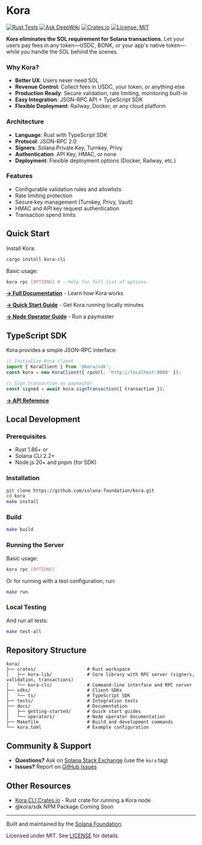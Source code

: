 # Kora

[![Rust Tests](https://github.com/solana-foundation/kora/actions/workflows/rust.yml/badge.svg)](https://github.com/solana-foundation/kora/actions/workflows/rust.yml)
[![Ask DeepWiki](https://deepwiki.com/badge.svg)](https://deepwiki.com/solana-foundation/kora)
[![Crates.io](https://img.shields.io/crates/v/kora-cli.svg)](https://crates.io/crates/kora-cli)
[![License: MIT](https://img.shields.io/badge/License-MIT-yellow.svg)](https://opensource.org/licenses/MIT)

**Kora eliminates the SOL requirement for Solana transactions.** Let your users pay fees in any token—USDC, BONK, or your app's native token—while you handle the SOL behind the scenes.

### Why Kora?

- **Better UX**: Users never need SOL  
- **Revenue Control**: Collect fees in USDC, your token, or anything else  
- **Production Ready**: Secure validation, rate limiting, monitoring built-in  
- **Easy Integration**: JSON-RPC API + TypeScript SDK  
- **Flexible Deployment**: Railway, Docker, or any cloud platform

### Architecture

- **Language**: Rust with TypeScript SDK
- **Protocol**: JSON-RPC 2.0  
- **Signers**: Solana Private Key, Turnkey, Privy
- **Authentication**: API Key, HMAC, or none
- **Deployment**: Flexible deployment options (Docker, Railway, etc.) 

### Features

- Configurable validation rules and allowlists
- Rate limiting protection
- Secure key management (Turnkey, Privy, Vault)
- HMAC and API key request authentication
- Transaction spend limits


## Quick Start

Install Kora: 

```bash
cargo install kora-cli
```

Basic usage:

```bash
kora rpc [OPTIONS] # --help for full list of options
```

**[→ Full Documentation](docs/README.md)** - Learn how Kora works

**[→ Quick Start Guide](docs/getting-started/QUICK_START.md)** - Get Kora running locally minutes

**[→ Node Operator Guide](docs/operators/README.md)** - Run a paymaster


## TypeScript SDK

Kora provides a simple JSON-RPC interface:

```typescript
// Initialize Kora client
import { KoraClient } from '@kora/sdk';
const kora = new KoraClient({ rpcUrl: 'http://localhost:8080' });

// Sign transaction as paymaster
const signed = await kora.signTransaction({ transaction });
```

**[→ API Reference](./sdks/ts/README.md)**

## Local Development

### Prerequisites

- Rust 1.86+ or 
- Solana CLI 2.2+
- Node.js 20+ and pnpm (for SDK)

### Installation

```bash
git clone https://github.com/solana-foundation/kora.git
cd kora
make install
```

### Build

```bash
make build
```

### Running the Server

Basic usage:

```bash
kora rpc [OPTIONS]
```

Or for running with a test configuration, run: 

```bash
make run
```

### Local Testing

And run all tests:

```bash
make test-all
```

## Repository Structure

```
kora/
├── crates/                   # Rust workspace
│   ├── kora-lib/             # Core library with RPC server (signers, validation, transactions)
│   └── kora-cli/             # Command-line interface and RPC server
├── sdks/                     # Client SDKs
│   └── ts/                   # TypeScript SDK
├── tests/                    # Integration tests
├── docs/                     # Documentation
│   ├── getting-started/      # Quick start guides
│   └── operators/            # Node operator documentation
├── Makefile                  # Build and development commands
└── kora.toml                 # Example configuration
```

## Community & Support

- **Questions?** Ask on [Solana Stack Exchange](https://solana.stackexchange.com/) (use the `kora` tag)
- **Issues?** Report on [GitHub Issues](https://github.com/solana-foundation/kora/issues)

## Other Resources

- [Kora CLI Crates.io](https://crates.io/crates/kora-cli) - Rust crate for running a Kora node
- @kora/sdk NPM Package Coming Soon

---

Built and maintained by the [Solana Foundation](https://solana.org).

Licensed under MIT. See [LICENSE](LICENSE) for details.